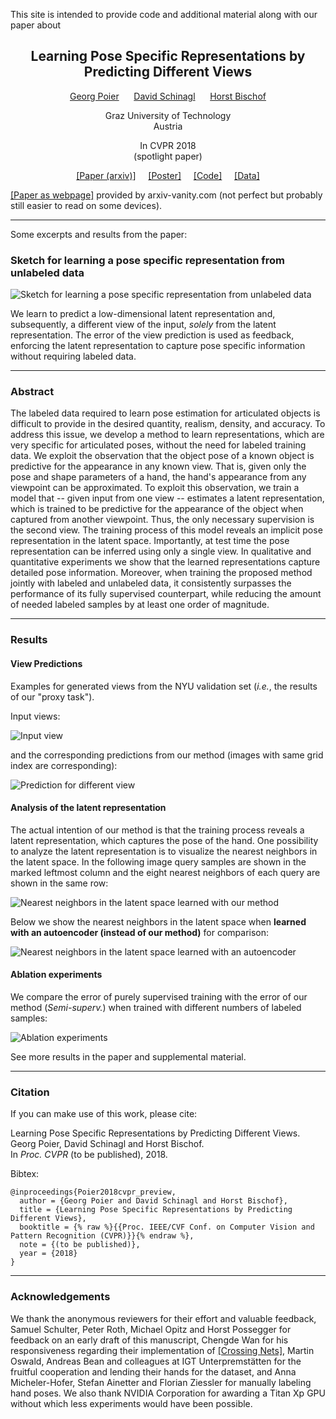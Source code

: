 This site is intended to provide code and additional material along with our paper about 

<h2><center>Learning Pose Specific Representations by Predicting Different Views</center></h2>

<p>
<center><a href="https://poier.github.io">Georg Poier</a>&nbsp;&nbsp;&nbsp;&nbsp;&nbsp;
<a href="https://www.tugraz.at/institute/icg/research/team-bischof/lrs/people/schinagl">David Schinagl</a>&nbsp;&nbsp;&nbsp;&nbsp;&nbsp;
<a href="https://www.tugraz.at/institute/icg/research/team-bischof/people/team-about/horst-bischof">Horst Bischof</a></center>
</p>

<p>
<center>Graz University of Technology</center>  
<center>Austria</center>
</p>

<p>
<center>In CVPR 2018</center>  
<center>(spotlight paper)</center>
</p>

<p>
<center>
<a href="https://arxiv.org/abs/1804.03390">[Paper (arxiv)]</a>&nbsp;&nbsp;&nbsp;&nbsp;
<a href="documents/poier2018cvpr_preview_poster.pdf">[Poster]</a>&nbsp;&nbsp;&nbsp;&nbsp;
<a href="https://github.com/poier/PreView">[Code]</a>&nbsp;&nbsp;&nbsp;&nbsp;
<a href="https://files.icg.tugraz.at/f/a190309bd4474ec2b13f/">[Data]</a>
</center>
</p>

[[Paper as webpage]](https://www.arxiv-vanity.com/papers/1804.03390/) 
provided by arxiv-vanity.com (not perfect but probably still easier to read on some devices).

---

Some excerpts and results from the paper:

### Sketch for learning a pose specific representation from unlabeled data
![Sketch for learning a pose specific representation from unlabeled data](./images/idea_sketch.png)

We learn to predict a low-dimensional latent representation and, subsequently,
a different view of the input, 
*solely* from the latent representation.
The error of the view prediction is used as feedback,
enforcing the latent representation to capture pose specific information
without requiring labeled data.

---

### Abstract
The labeled data required to learn pose estimation for articulated objects 
is difficult to provide in the desired quantity, 
realism, density, and accuracy.
To address this issue, we develop a method to learn representations, 
which are very specific for articulated poses, without the need for labeled training data.
We exploit the observation that the object pose of a known object
is predictive for the appearance in any known view.
That is, given only the pose and shape parameters of a hand, 
the hand's appearance from any viewpoint can be approximated.
To exploit this observation, we train a model that -- given input from one view -- 
estimates a latent representation, which is trained to be predictive
for the appearance of the object when captured from another viewpoint.
Thus, the only necessary supervision is the second view.
The training process of this model reveals an implicit pose representation in the 
latent space.
Importantly, at test time the pose representation can be inferred using only a single view.
In qualitative and quantitative experiments we show that the learned representations
capture detailed pose information.
Moreover, when training the proposed method jointly with labeled and unlabeled data, 
it consistently surpasses the performance of its fully supervised counterpart,
while reducing the amount of needed labeled samples by at least one order of magnitude.

---

### Results

#### View Predictions
Examples for generated views from the NYU validation set 
(*i.e.*, the results of our "proxy task").

Input views:

![Input view](./images/test_sample_input_preview_4x8.png) 

and the corresponding predictions from our method 
(images with same grid index are corresponding):

![Prediction for different view](./images/test_sample_estimate_preview_4x8.png)

#### Analysis of the latent representation
The actual intention of our method is that the training process reveals 
a latent representation, which captures the pose of the hand.
One possibility to analyze the latent representation is to visualize 
the nearest neighbors in the latent space. 
In the following image query samples are shown in the marked leftmost column
and the eight nearest neighbors of each query are shown in the same row:

![Nearest neighbors in the latent space learned with our method](./images/viz_query_and_nn_4x9_preview.png)

Below we show the nearest neighbors in the latent space when 
**learned with an autoencoder (instead of our method)** for comparison:

![Nearest neighbors in the latent space learned with an autoencoder](./images/viz_query_and_nn_4x9_autoenc.png)

#### Ablation experiments
We compare the error of purely supervised training with the error of our method 
(*Semi-superv.*) when trained with different numbers of labeled samples:

![Ablation experiments](./images/meanerror_ablation_scratch_semi.png)

See more results in the paper and supplemental material.

---

### Citation
If you can make use of this work, please cite:

Learning Pose Specific Representations by Predicting Different Views.  
Georg Poier, David Schinagl and Horst Bischof.  
In *Proc. CVPR* (to be published), 2018.

Bibtex:
```
@inproceedings{Poier2018cvpr_preview,  
  author = {Georg Poier and David Schinagl and Horst Bischof},  
  title = {Learning Pose Specific Representations by Predicting Different Views},  
  booktitle = {% raw %}{{Proc. IEEE/CVF Conf. on Computer Vision and Pattern Recognition (CVPR)}}{% endraw %},  
  note = {(to be published)},  
  year = {2018}
}
```

---

### Acknowledgements
We thank the anonymous reviewers for their effort and valuable feedback, 
Samuel Schulter, Peter Roth, Michael Opitz and Horst Possegger 
for feedback on an early draft of this manuscript,
Chengde Wan for his responsiveness regarding their implementation of 
[[Crossing Nets]](https://arxiv.org/abs/1702.03431),
Martin Oswald, Andreas Bean and colleagues at IGT Unterpremstätten 
for the fruitful cooperation and lending their hands for the dataset, and
Anna Micheler-Hofer, Stefan Ainetter and Florian Ziessler 
for manually labeling hand poses.
We also thank NVIDIA Corporation for awarding a Titan Xp GPU 
without which less experiments would have been possible.


